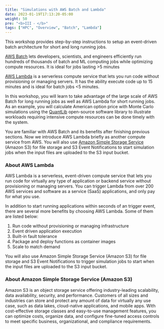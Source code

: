 ```yaml
---
title: "Simulations with AWS Batch and Lambda"
date: 2023-01-19T17:13:20-05:00
weight: 50
pre: "<b>III ⁃ </b>"
tags: ["HPC", "Overview", "Batch", "Lambda"]
---
```


This workshop provides step-by-step instructions to setup an event-driven batch architecture for short and long running jobs.

[AWS Batch](https://aws.amazon.com/batch/) lets developers, scientists, and engineers efficiently run hundreds of thousands of batch and ML computing jobs while optimizing compute resources. It is ideal for jobs lasting >5 minutes

[AWS Lambda](https://aws.amazon.com/lambda/) is a serverless compute service that lets you run code without provisioning or managing servers. It has the ability execute code up to 15 minutes and is ideal for batch jobs <5 minutes.

In this workshop, you will learn to take advantage of the large scale of AWS Batch for long running jobs as well as AWS Lambda for short running jobs. As an example, you will calculate American option price with Monte Carlo simulations using the [QuantLib](https://www.quantlib.org/) open-source software library to illustrate workloads requiring intensive compute resources can be done timely with the system.

You are familiar with AWS Batch and its benefits after finishing previous sections. Now we introduce AWS Lambda briefly as another compute service from AWS. You will also use [Amazon Simple Storage Service](https://aws.amazon.com/s3/) (Amazon S3) for file storage and S3 Event Notifications to start simulation jobs when the input files are uploaded to the S3 input bucket.

### About AWS Lambda
AWS Lambda is a serverless, event-driven compute service that lets you run code for virtually any type of application or backend service without provisioning or managing servers. You can trigger Lambda from over 200 AWS services and software as a service (SaaS) applications, and only pay for what you use.

In addition to start running applications within seconds of an trigger event, there are several more benefits by choosing AWS Lambda. Some of them are listed below:
1. Run code without provisioning or managing infrastructure
2. Event driven application execution
3. Built-in fault tolerance
4. Package and deploy functions as container images
5. Scale to match demand

You will also use Amazon Simple Storage Service (Amazon S3) for file storage and S3 Event Notifications to trigger simulation jobs to start when the input files are uploaded to the S3 input bucket.

### About Amazon Simple Storage Service (Amazon S3)
Amazon S3 is an object storage service offering industry-leading scalability, data availability, security, and performance. Customers of all sizes and industries can store and protect any amount of data for virtually any use case, such as data lakes, cloud-native applications, and mobile apps. With cost-effective storage classes and easy-to-use management features, you can optimize costs, organize data, and configure fine-tuned access controls to meet specific business, organizational, and compliance requirements.
